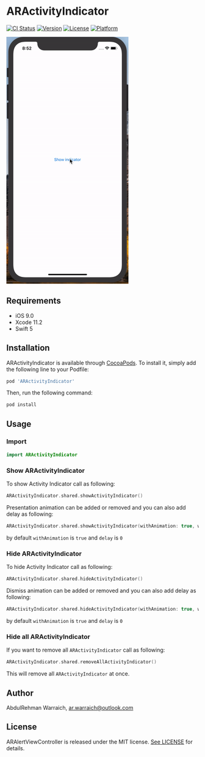 # ARActivityIndicator

[![CI Status](https://img.shields.io/travis/ar.warraich@outlook.com/ARActivityIndicator.svg?style=flat)](https://travis-ci.org/ar.warraich@outlook.com/ARActivityIndicator)
[![Version](https://img.shields.io/cocoapods/v/ARActivityIndicator.svg?style=flat)](https://cocoapods.org/pods/ARActivityIndicator)
[![License](https://img.shields.io/cocoapods/l/ARActivityIndicator.svg?style=flat)](https://cocoapods.org/pods/ARActivityIndicator)
[![Platform](https://img.shields.io/cocoapods/p/ARActivityIndicator.svg?style=flat)](https://cocoapods.org/pods/ARActivityIndicator)


![](gifs/Demo.gif)

## Requirements

- iOS 9.0
- Xcode 11.2
- Swift 5

## Installation

ARActivityIndicator is available through [CocoaPods](https://cocoapods.org). To install
it, simply add the following line to your Podfile:

```ruby
pod 'ARActivityIndicator'
```
Then, run the following command:

```ruby
pod install
```
## Usage 

### Import

```swift
import ARActivityIndicator
```
### Show ARActivityIndicator
 To show Activity Indicator call as following:

```swift
ARActivityIndicator.shared.showActivityIndicator()
```
Presentation animation can be added or removed and you can also add delay as following: 
```swift
ARActivityIndicator.shared.showActivityIndicator(withAnimation: true, withDelay: 3)
```
by default `withAnimation` is `true` and `delay` is `0`

### Hide ARActivityIndicator
To hide Activity Indicator call as following:

```swift
ARActivityIndicator.shared.hideActivityIndicator()
```
Dismiss animation can be added or removed and you can also add delay as following: 
```swift
ARActivityIndicator.shared.hideActivityIndicator(withAnimation: true, withDelay: 3)
```
by default `withAnimation` is `true` and `delay` is `0`

### Hide all ARActivityIndicator
If you want to remove all `ARActivityIndicator` call as following:

```swift
ARActivityIndicator.shared.removeAllActivityIndicator()
```
This will remove all `ARActivityIndicator` at once.

## Author

AbdulRehman  Warraich, ar.warraich@outlook.com

## License

ARAlertViewController is released under the MIT license. [See LICENSE](https://github.com/AbdulRehmanWarraich/ARActivityIndicator/blob/master/LICENSE) for details.

